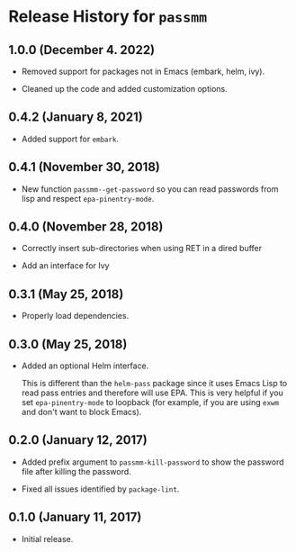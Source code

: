 Release History for `passmm`
============================

1.0.0 (December 4. 2022)
-------------------------

  * Removed support for packages not in Emacs (embark, helm, ivy).

  * Cleaned up the code and added customization options.

0.4.2 (January 8, 2021)
-------------------------

  * Added support for `embark`.

0.4.1 (November 30, 2018)
-------------------------

  * New function `passmm--get-password` so you can read passwords from
    lisp and respect `epa-pinentry-mode`.

0.4.0 (November 28, 2018)
-------------------------

  * Correctly insert sub-directories when using RET in a dired buffer

  * Add an interface for Ivy

0.3.1 (May 25, 2018)
--------------------

  * Properly load dependencies.

0.3.0 (May 25, 2018)
--------------------

  * Added an optional Helm interface.

    This is different than the `helm-pass` package since it uses Emacs
    Lisp to read pass entries and therefore will use EPA.  This is
    very helpful if you set `epa-pinentry-mode` to loopback (for
    example, if you are using `exwm` and don't want to block Emacs).

0.2.0 (January 12, 2017)
------------------------

  * Added prefix argument to `passmm-kill-password` to show the
    password file after killing the password.

  * Fixed all issues identified by `package-lint`.

0.1.0 (January 11, 2017)
------------------------

  * Initial release.
